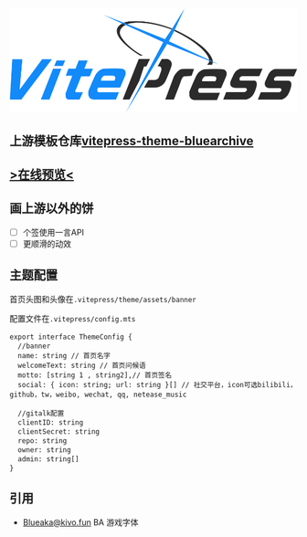 ![logo](.vitepress/theme/assets/icon/footLogo.svg)  
## 上游模板仓库[vitepress-theme-bluearchive](https://github.com/Alittfre/vitepress-theme-bluearchive)  

## [**>在线预览<**](https://ngnhomepage.top)  

## 画上游以外的饼
- [ ] 个签使用一言API
- [ ] 更顺滑的动效

## 主题配置
首页头图和头像在`.vitepress/theme/assets/banner`

配置文件在`.vitepress/config.mts`

```
export interface ThemeConfig {
  //banner
  name: string // 首页名字
  welcomeText: string // 首页问候语
  motto: [string 1 , string2],// 首页签名
  social: { icon: string; url: string }[] // 社交平台，icon可选bilibili，github，tw，weibo, wechat, qq, netease_music

  //gitalk配置
  clientID: string
  clientSecret: string
  repo: string
  owner: string
  admin: string[]
}
```
## 引用
- [Blueaka@kivo.fun](https://kivo.fun/) BA 游戏字体
